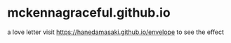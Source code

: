# mckennagraceful.github.io
a love letter
visit https://hanedamasaki.github.io/envelope to see the effect
